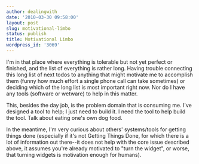 ```yaml
---
author: dealingwith
date: '2010-03-30 09:58:00'
layout: post
slug: motivational-limbo
status: publish
title: Motivational Limbo
wordpress_id: '3069'
---
```


I'm in that place where everything is tolerable but not yet perfect or
finished, and the list of everything is rather long. Having trouble connecting
this long list of next todos to anything that might motivate me to accomplish
them (funny how much effort a single phone call can take sometimes) or
deciding which of the long list is most important right now. Nor do I have any
tools (software or wetware) to help in this matter.

This, besides the day job, is the problem domain that is consuming me. I've
designed a tool to help; I just need to build it. I need the tool to help
build the tool. Talk about eating one's own dog food.

In the meantime, I'm very curious about others' systems/tools for getting
things done (especially if it's not Getting Things Done, for which there is a
lot of information out there--it does not help with the core issue described
above, it assumes you're already motivated to "turn the widget", or worse,
that turning widgets is motivation enough for humans).

